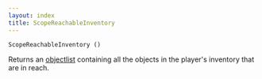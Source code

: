 ```yaml
---
layout: index
title: ScopeReachableInventory
---
```


    ScopeReachableInventory ()

Returns an [objectlist](../../types/objectlist.html) containing all the objects in the player's inventory that are in reach.
